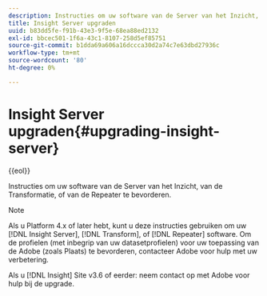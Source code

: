 ```yaml
---
description: Instructies om uw software van de Server van het Inzicht, van de Transformatie, of van de Repeater te bevorderen.
title: Insight Server upgraden
uuid: b83dd5fe-f91b-43e3-9f5e-68ea88ed2132
exl-id: bbcec501-1f6a-43c1-8107-258d5ef85751
source-git-commit: b1dda69a606a16dccca30d2a74c7e63dbd27936c
workflow-type: tm+mt
source-wordcount: '80'
ht-degree: 0%

---
```


# Insight Server upgraden{#upgrading-insight-server}

{{eol}}

Instructies om uw software van de Server van het Inzicht, van de Transformatie, of van de Repeater te bevorderen.

>[!NOTE]
>
>Als u Platform 4.x of later hebt, kunt u deze instructies gebruiken om uw [!DNL Insight Server], [!DNL Transform], of [!DNL Repeater] software. Om de profielen (met inbegrip van uw datasetprofielen) voor uw toepassing van de Adobe (zoals Plaats) te bevorderen, contacteer Adobe voor hulp met uw verbetering.

Als u [!DNL Insight] Site v3.6 of eerder: neem contact op met Adobe voor hulp bij de upgrade.
